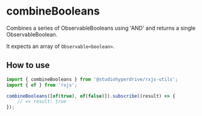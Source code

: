 # combineBooleans

Combines a series of ObservableBooleans using 'AND' and returns a single ObservableBoolean.

It expects an array of `Observable<boolean>`.

## How to use

```typescript
import { combineBooleans } from '@studiohyperdrive/rxjs-utils';
import { of } from 'rxjs';

combineBooleans([of(true), of(false)]).subscribe((result) => {
	// => result: true
});
```
